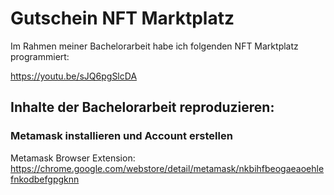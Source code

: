 # Gutschein NFT Marktplatz

Im Rahmen meiner Bachelorarbeit habe ich folgenden NFT Marktplatz programmiert:

https://youtu.be/sJQ6pgSlcDA

## Inhalte der Bachelorarbeit reproduzieren:

### Metamask installieren und Account erstellen

Metamask Browser Extension:
https://chrome.google.com/webstore/detail/metamask/nkbihfbeogaeaoehlefnkodbefgpgknn

###


